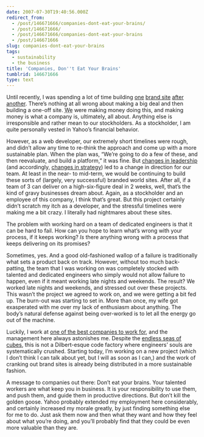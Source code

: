 ```yaml
---
date: 2007-07-30T19:40:56.000Z
redirect_from:
  - /post/146671666/companies-dont-eat-your-brains/
  - /post/146671666/
  - /post/146671666/companies-dont-eat-your-brains
  - /post/146671666
slug: companies-dont-eat-your-brains
tags:
  - sustainability
  - the business
title: 'Companies, Don''t Eat Your Brains'
tumblrid: 146671666
type: text
---
```

<p>Until recently, I was spending a lot of time building <a href="http://pirates.yahoo.com">one</a> <a href="http://harrypotter.yahoo.com">brand site</a> <a href="http://gta.yahoo.com">after</a> <a href="http://starwars.yahoo.com">another</a>.  There&rsquo;s nothing at all wrong about making a big deal and then building a one-off site.  <abbr title="Yahoo">We</abbr> were making money doing this, and making money is what a company is, ultimately, all about.  Anything else is irresponsible and rather mean to our stockholders.  As a stockholder, I am quite personally vested in Yahoo&rsquo;s financial behavior.</p>

<p>However, as a web developer, our extremely short timelines were rough, and didn&rsquo;t allow any time to re-think the approach and come up with a more sustainable plan.  When the plan was, &ldquo;We&rsquo;re going to do a few of these, and then reevaluate, and build a platform,&rdquo; it was fine.  But <a href="http://news.com.com/2100-1030_3-6191768.html">changes in leadership</a> (and accordingly, <a href="http://www.eweek.com/article2/0,1895,2159788,00.asp">changes in strategy</a>) led to a change in direction for our team.  At least in the near- to mid-term, we would be continuing to build these sorts of (largely, very successful) branded world sites.  After all, if a team of 3 can deliver on a high-six-figure deal in 2 weeks, well, that&rsquo;s the kind of gravy businesses dream about.  Again, as a stockholder and an employee of this company, I think that&rsquo;s great.  But this project certainly didn&rsquo;t scratch my itch as a developer, and the stressful timelines were making me a bit crazy.  I literally had nightmares about these sites.</p>

<p>The problem with working hard on a team of dedicated engineers is that it can be hard to fail.  How can you hope to learn what&rsquo;s wrong with your process, if it keeps working?  <em>Is</em> there anything wrong with a process that keeps delivering on its promises?</p>

<p>Sometimes, yes.  And a good old-fashioned wallop of a failure is traditionally what sets a product back on track.  However, without too much back-patting, the team that I was working on was completely stocked with talented and dedicated engineers who simply would not allow failure to happen, even if it meant working late nights and weekends.  The result?  We worked late nights and weekends, and stressed out over these projects.  This wasn&rsquo;t the project we agreed to work on, and we were getting a bit fed up.  The burn-out was starting to set in.  More than once, my wife got exasperated with me over my lack of enthusiasm about anything.  The body&rsquo;s natural defense against being over-worked is to let all the energy go out of the machine.</p>

<p>Luckily, I work at <a href="http://money.cnn.com/magazines/fortune/bestcompanies/2007/snapshots/44.html">one of the best companies to work for</a>, and the management here always astonishes me.  Despite the <a href="http://flickr.com/search/?w=all&amp;q=yahoo+cube">endless seas of cubes</a>, this is not a Dilbert-esque code factory where engineers&rsquo; souls are systematically crushed.  Starting today, I&rsquo;m working on a new project (which I don&rsquo;t think I can talk about yet, but I will as soon as I can,) and the work of cranking out brand sites is already being distributed in a more sustainable fashion.</p>

<p>A message to companies out there: Don&rsquo;t eat your brains.  Your talented workers are what keep you in business.  It is your responsibility to use them, and push them, and guide them in productive directions.  But don&rsquo;t kill the golden goose.  Yahoo probably extended my employment here considerably, and certainly increased my morale greatly, by just finding something else for me to do.  Just ask them now and then what they want and how they feel about what you&rsquo;re doing, and you&rsquo;ll probably find that they could be even more valuable than they are.</p>
